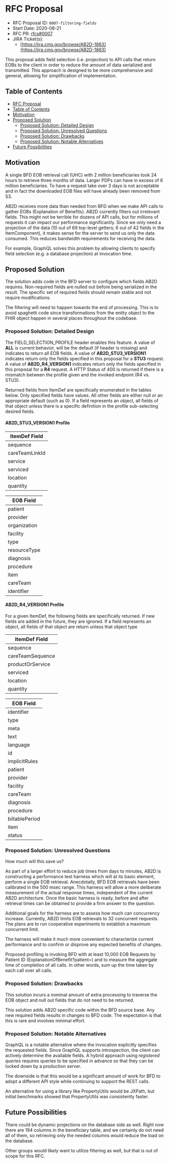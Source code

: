 # RFC Proposal
[RFC Proposal]: #rfc-proposal

* RFC Proposal ID: `0007-filtering-fields`
* Start Date: 2020-08-21
* RFC PR: [rfcs#0007](https://github.com/CMSgov/beneficiary-fhir-data/pull/345)
* JIRA Ticket(s):
    * [https://jira.cms.gov/browse/AB2D-1863](https://jira.cms.gov/browse/AB2D-1863)

This proposal adds field selection (i.e. projection) to API calls that return EOBs to the client in order to 
reduce the amount of data serialized and transmitted.  This approach is designed to be more comprehensive and general,
allowing for simplification of implementation.

## Table of Contents
[Table of Contents]: #table-of-contents

* [RFC Proposal](#rfc-proposal)
* [Table of Contents](#table-of-contents)
* [Motivation](#motivation)
* [Proposed Solution](#proposed-solution)
    * [Proposed Solution: Detailed Design](#proposed-solution-detailed-design)
    * [Proposed Solution: Unresolved Questions](#proposed-solution-unresolved-questions)
    * [Proposed Solution: Drawbacks](#proposed-solution-drawbacks)
    * [Proposed Solution: Notable Alternatives](#proposed-solution-notable-alternatives)
* [Future Possibilities](#future-possibilities)

## Motivation
[Motivation]: #motivation

A single BFD EOB retrieval call (UHC) with 2 million beneficiaries took 24 hours to retrieve three months of data.
Larger PDPs can have in excess of 6 million beneficiaries.  To have a request take over 3 days is not acceptable and in
fact the downloaded EOB files will have already been removed from S3.

AB2D receives more data than needed from BFD when we make API calls to gather EOBs (Explanation of Benefits).  AB2D
currently filters out irrelevant fields.  This might not be terrible for dozens of API calls, but for 
millions of requests it can impact our performance significantly.  Since we only need a projection of the data
(10 out of 69 top-level getters; 6 out of 42 fields in the ItemComponent), it makes
sense for the server to send us only the data consumed.  This reduces bandwidth requirements for receiving the data.

For example, GraphQL solves this problem by allowing clients to specify field selection (e.g. a database projection) at
invocation time.

## Proposed Solution
[Proposed Solution]: #proposed-solution

The solution adds code in the BFD server to configure which fields AB2D requires.  Non-required fields are nulled out
before being serialized in the result.  The specific set of required fields should remain stable
and not require modifications.

The filtering will need to happen towards the end of processing. This is to avoid
spaghetti code since transformations from the entity object to the FHIR object happen in several places throughout
the codebase. 


### Proposed Solution: Detailed Design
[Proposed Solution: Detailed Design]: #proposed-solution-detailed-design

The FIELD_SELECTION_PROFILE header enables this feature.  A value of **ALL** is current behavior, will be the default
(if header is missing) and indicates to return all EOB fields.  A value of **AB2D_STU3_VERSION1** indicates return only
the fields specified in this proposal for a **STU3** request.  A value of **AB2D_R4_VERSION1** indicates return only
the fields specified in this proposal for a **R4** request.  A HTTP Status of 400 is returned if there is a mismatch
between the profile given and the invoked endpoint (R4 vs. STU3).

Returned fields from ItemDef are specifically enumerated in the tables below.  Only specified fields have values.  All
other fields are either null or an appropriate default (such as 0).  If a field represents an object, all fields of
that object unless there is a specific definition in the profile sub-selecting desired fields.

#### AB2D_STU3_VERSION1 Profile

| ItemDef Field |
| ------------- |
| sequence |
| careTeamLinkId |
| service |
| serviced |
| location |
| quantity |

| EOB Field |
| --------- |
| patient |
| provider |
| organization |
| facility |
| type |
| resourceType |
| diagnosis |
| procedure |
| item |
| careTeam |
| identifier |

#### AB2D_R4_VERSION1 Profile

For a given ItemDef, the following fields are specifically returned.  If new fields are added in the future,
they are ignored.  If a field represents an object, all fields of that object are return unless that object type 

| ItemDef Field |
| ------------- |
| sequence |
| careTeamSequence |
| productOrService |
| serviced |
| location |
| quantity

| EOB Field |
| --------- |
| identifier |
| type |
| meta |
| text |
| language |
| id |
| implicitRules |
| patient |
| provider |
| facility |
| careTeam |
| diagnosis |
| procedure |
| billablePeriod |
| item |
| status |

### Proposed Solution: Unresolved Questions
[Proposed Solution: Unresolved Questions]: #proposed-solution-unresolved-questions

How much will this save us?

As part of a larger effort to reduce job times from days to minutes, AB2D is constructing a performance test harness
which will at its basic element, perform a single EOB retrieval.  Anecdotally, BFD EOB retrievals have been calibrated
in the 500 msec range.  This harness will allow a more deliberate measurement of the actual response times, independent
of the current AB2D architecture.  Once the basic harness is ready, before and after retrieval times can be obtained to
provide a firm answer to the question.

Additional goals for the harness are to assess how much can concurrency increase.  Currently, AB2D limits EOB
retrievals to 32 concurrent requests.  The plans are to run cooperative experiments to establish a maximum concurrent
limit.

The harness will make it much more convenient to characterize current performance and to confirm or disprove any
expected benefits of changes.

Proposed profiling is invoking BFD with at least 10,000 EOB Requests by Patient ID (ExplanationOfBenefit?patient=) and to measure
the aggregate time of completion of all calls.  In other words, sum up the time taken by each call over all calls.

### Proposed Solution: Drawbacks
[Proposed Solution: Drawbacks]: #proposed-solution-drawbacks

This solution incurs a nominal amount of extra processing to traverse the EOB object and null out fields that do not
need to be returned.

This solution adds AB2D specific code within the BFD source base.  Any new required fields results in changes to BFD
code.  The expectation is that this is rare and involves minimal effort.

### Proposed Solution: Notable Alternatives
[Proposed Solution: Notable Alternatives]: #proposed-solution-notable-alternatives

GraphQL is a notable alternative where the invocation explicitly specifies the requested fields.  Since GraphQL
supports introspection, the client can actively determine the available fields.  A hybrid approach using
*registered queries* requires queries to be specified in advance so that they can be locked down by a production server.

The downside is that this would be a significant amount of work for BFD to adopt a different API style while continuing
to support the REST calls.

An alternative for using a library like PropertyUtils would be JXPath, but initial benchmarks showed that PropertyUtils
was consistently faster.

## Future Possibilities
[Future Possibilities]: #future-possibilities

There could be dynamic projections on the database side as well. Right now there are 194 columns
in the beneficiary table, and we certainly do not need all of them, so retrieving only the needed columns
would reduce the load on the database.

Other groups would likely want to utilize filtering as well, but that is out of scope for this RFC.